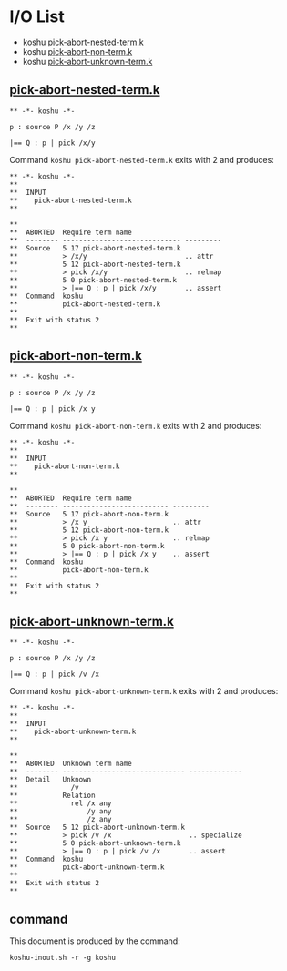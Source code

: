 # I/O List

- koshu [pick-abort-nested-term.k](#pick-abort-nested-termk)
- koshu [pick-abort-non-term.k](#pick-abort-non-termk)
- koshu [pick-abort-unknown-term.k](#pick-abort-unknown-termk)



## [pick-abort-nested-term.k](pick-abort-nested-term.k)

```
** -*- koshu -*-

p : source P /x /y /z

|== Q : p | pick /x/y
```

Command `koshu pick-abort-nested-term.k` exits with 2 and produces:

```
** -*- koshu -*-
**
**  INPUT
**    pick-abort-nested-term.k
**

**
**  ABORTED  Require term name
**  -------- ----------------------------- ---------
**  Source   5 17 pick-abort-nested-term.k
**           > /x/y                        .. attr
**           5 12 pick-abort-nested-term.k
**           > pick /x/y                   .. relmap
**           5 0 pick-abort-nested-term.k
**           > |== Q : p | pick /x/y       .. assert
**  Command  koshu
**           pick-abort-nested-term.k
**
**  Exit with status 2
**
```



## [pick-abort-non-term.k](pick-abort-non-term.k)

```
** -*- koshu -*-

p : source P /x /y /z

|== Q : p | pick /x y
```

Command `koshu pick-abort-non-term.k` exits with 2 and produces:

```
** -*- koshu -*-
**
**  INPUT
**    pick-abort-non-term.k
**

**
**  ABORTED  Require term name
**  -------- -------------------------- ---------
**  Source   5 17 pick-abort-non-term.k
**           > /x y                     .. attr
**           5 12 pick-abort-non-term.k
**           > pick /x y                .. relmap
**           5 0 pick-abort-non-term.k
**           > |== Q : p | pick /x y    .. assert
**  Command  koshu
**           pick-abort-non-term.k
**
**  Exit with status 2
**
```



## [pick-abort-unknown-term.k](pick-abort-unknown-term.k)

```
** -*- koshu -*-

p : source P /x /y /z

|== Q : p | pick /v /x
```

Command `koshu pick-abort-unknown-term.k` exits with 2 and produces:

```
** -*- koshu -*-
**
**  INPUT
**    pick-abort-unknown-term.k
**

**
**  ABORTED  Unknown term name
**  -------- ------------------------------ -------------
**  Detail   Unknown
**             /v
**           Relation
**             rel /x any
**                 /y any
**                 /z any
**  Source   5 12 pick-abort-unknown-term.k
**           > pick /v /x                   .. specialize
**           5 0 pick-abort-unknown-term.k
**           > |== Q : p | pick /v /x       .. assert
**  Command  koshu
**           pick-abort-unknown-term.k
**
**  Exit with status 2
**
```



## command

This document is produced by the command:

```
koshu-inout.sh -r -g koshu
```
